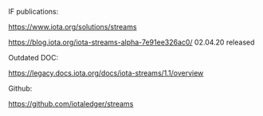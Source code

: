 IF publications:

https://www.iota.org/solutions/streams

https://blog.iota.org/iota-streams-alpha-7e91ee326ac0/  02.04.20 released


Outdated DOC:

https://legacy.docs.iota.org/docs/iota-streams/1.1/overview


Github:

https://github.com/iotaledger/streams

